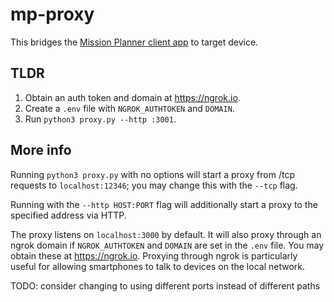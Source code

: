 # mp-proxy

This bridges the [Mission Planner client app](https://github.com/thomasm6m6/mpui) to target device.

## TLDR

1. Obtain an auth token and domain at https://ngrok.io.
2. Create a `.env` file with `NGROK_AUTHTOKEN` and `DOMAIN`.
3. Run `python3 proxy.py --http :3001`.

## More info

Running `python3 proxy.py` with no options will start a proxy from /tcp requests to `localhost:12346`; you may change this with the `--tcp` flag.

Running with the `--http HOST:PORT` flag will additionally start a proxy to the specified address via HTTP.

The proxy listens on `localhost:3000` by default. It will also proxy through an ngrok domain if `NGROK_AUTHTOKEN` and `DOMAIN` are set in the `.env` file. You may obtain these at https://ngrok.io. Proxying through ngrok is particularly useful for allowing smartphones to talk to devices on the local network.

TODO: consider changing to using different ports instead of different paths
